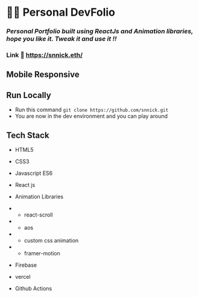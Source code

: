 # 👨‍💻 Personal DevFolio

### _Personal Portfolio built using ReactJs and Animation libraries, hope you like it. Tweak it and use it !!_

### Link :link: https://snnick.eth/

<!-- <img src='./project_images/portfolio.png/' /> -->

## Mobile Responsive

<!-- <img src='./project_images/mobile.png/' /> -->

## Run Locally

- Run this command `git clone https://github.com/snnick.git`
- You are now in the dev environment and you can play around

## Tech Stack

- HTML5
- CSS3
- Javascript ES6
- React js

- Animation Libraries
- - react-scroll
- - aos
- - custom css animation
- - framer-motion

- Firebase
- vercel
- Github Actions
